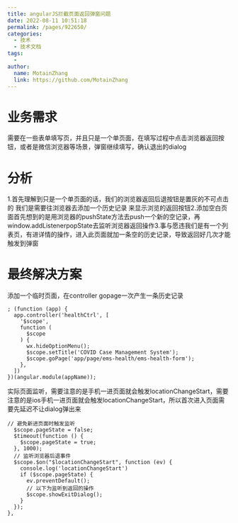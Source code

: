 ```yaml
---
title: angularJS拦截页面返回弹窗问题
date: 2022-08-11 10:51:18
permalink: /pages/922650/
categories:
  - 技术
  - 技术文档
tags:
  -
author:
  name: MotainZhang
  link: https://github.com/MotainZhang
---
```


# 业务需求

需要在一些表单填写页，并且只是一个单页面，在填写过程中点击浏览器返回按钮，或者是微信浏览器等场景，弹窗继续填写，确认退出的dialog

# 分析

1.首先理解到只是一个单页面的话，我们的浏览器返回后退按钮是置灰的不可点击的 我们是需要往浏览器去添加一个历史记录 来显示浏览的返回按钮2.添加空白页面首先想到的是用浏览器的pushState方法去push一个新的空记录，再window.addListenerpopState去监听浏览器返回操作3.事与愿违我们是有一个列表页，有进详情的操作，进入此页面就加一条空的历史记录，导致返回好几次才能触发到弹窗

# 最终解决方案

添加一个临时页面，在controller gopage一次产生一条历史记录

```
; (function (app) {
  app.controller('healthCtrl', [
    '$scope',
    function (
      $scope
    ) {
      wx.hideOptionMenu();
      $scope.setTitle('COVID Case Management System');
      $scope.goPage('app/page/ems-health/ems-health-form');
    },
  ])
})(angular.module(appName));
```

实际页面监听，需要注意的是手机一进页面就会触发locationChangeStart，需要注意的是ios手机一进页面就会触发locationChangeStart，所以首次进入页面需要先延迟不让dialog弹出来

```
// 避免新进页面时触发监听
  $scope.pageState = false;
  $timeout(function () {
	$scope.pageState = true;
  }, 1000);
  // 监听浏览器后退事件
  $scope.$on("$locationChangeStart", function (ev) {
	console.log('locationChangeStart')
	if ($scope.pageState) {
	  ev.preventDefault();
	  // 以下为监听到返回的操作
	  $scope.showExitDialog();
	}
  });
},
```
